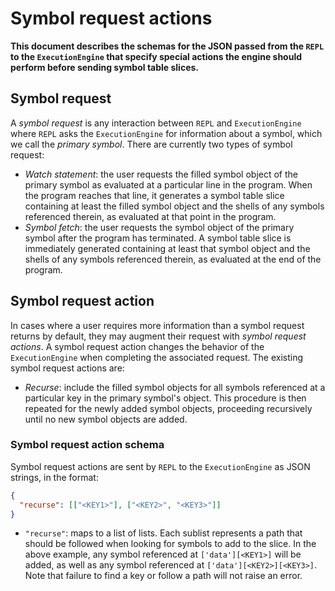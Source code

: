 # Symbol request actions
**This document describes the schemas for the JSON passed from the `REPL` to the `ExecutionEngine` that specify special 
actions the engine should perform before sending symbol table slices.**
 
## Symbol request
A _symbol request_ is any interaction between `REPL` and `ExecutionEngine` where `REPL` asks the `ExecutionEngine` for 
information about a symbol, which we call the _primary symbol_. There are currently two types of symbol request:
 - _Watch statement_: the user requests the filled symbol object of the primary symbol as evaluated at a particular line
  in the program. When the program reaches that line, it generates a symbol table slice containing at least the filled 
  symbol object and the shells of any symbols referenced therein, as evaluated at that point in the program.
 - _Symbol fetch_: the user requests the symbol object of the primary symbol after the program has terminated. A symbol 
 table slice is immediately generated containing at least that symbol object and the shells of any symbols referenced
 therein, as evaluated at the end of the program.
 
## Symbol request action
In cases where a user requires more information than a symbol request returns by default, they may augment their request
with _symbol request actions_. A symbol request action changes the behavior of the `ExecutionEngine` when completing the
associated request. The existing symbol request actions are:
 - _Recurse_: include the filled symbol objects for all symbols referenced at a particular key in the primary symbol's 
 object. This procedure is then repeated for the newly added symbol objects, proceeding recursively until no new symbol 
 objects are added.

### Symbol request action schema
Symbol request actions are sent by `REPL` to the `ExecutionEngine` as JSON strings, in the format:
```json
{
  "recurse": [["<KEY1>"], ["<KEY2>", "<KEY3>"]]
}
```
 - `"recurse"`: maps to a list of lists. Each sublist represents a path that should be followed when looking for symbols
 to add to the slice. In the above example, any symbol referenced at `['data'][<KEY1>]` will be added, as well as any 
 symbol referenced at `['data'][<KEY2>][<KEY3>]`. Note that failure to find a key or follow a path will not raise an 
 error.